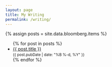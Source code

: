 ```yaml
---
layout: page
title: My Writing
permalink: /writing/
---
```


{% assign posts = site.data.bloomberg.items %}
<ul class="bloomberg-columns">
  {% for post in posts %}
    <li>
      <a href="{{ post.link }}" target="_blank">{{ post.title }}</a><br/>
      <small>{{ post.pubDate | date: "%B %-d, %Y" }}</small>
    </li>
  {% endfor %}
</ul>
